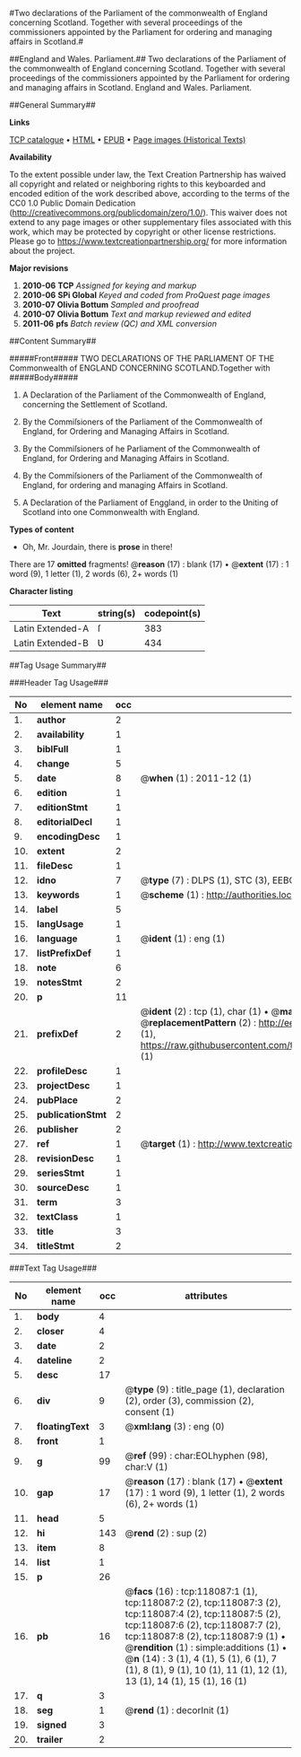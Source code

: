 #Two declarations of the Parliament of the commonwealth of England concerning Scotland. Together with several proceedings of the commissioners appointed by the Parliament for ordering and managing affairs in Scotland.#

##England and Wales. Parliament.##
Two declarations of the Parliament of the commonwealth of England concerning Scotland. Together with several proceedings of the commissioners appointed by the Parliament for ordering and managing affairs in Scotland.
England and Wales. Parliament.

##General Summary##

**Links**

[TCP catalogue](http://www.ota.ox.ac.uk/tcp/)  • 
[HTML](http://tei.it.ox.ac.uk/tcp/Texts-HTML/free/A83/A83536.html)  • 
[EPUB](http://tei.it.ox.ac.uk/tcp/Texts-EPUB/free/A83/A83536.epub) • 
[Page images (Historical Texts)](https://historicaltexts.jisc.ac.uk/eebo-99865836e)

**Availability**

To the extent possible under law, the Text Creation Partnership has waived all copyright and related or neighboring rights to this keyboarded and encoded edition of the work described above, according to the terms of the CC0 1.0 Public Domain Dedication (http://creativecommons.org/publicdomain/zero/1.0/). This waiver does not extend to any page images or other supplementary files associated with this work, which may be protected by copyright or other license restrictions. Please go to https://www.textcreationpartnership.org/ for more information about the project.

**Major revisions**

1. __2010-06__ __TCP__ *Assigned for keying and markup*
1. __2010-06__ __SPi Global__ *Keyed and coded from ProQuest page images*
1. __2010-07__ __Olivia Bottum__ *Sampled and proofread*
1. __2010-07__ __Olivia Bottum__ *Text and markup reviewed and edited*
1. __2011-06__ __pfs__ *Batch review (QC) and XML conversion*

##Content Summary##

#####Front#####
TWO DECLARATIONS OF THE PARLIAMENT OF THE Commonwealth of ENGLAND CONCERNING SCOTLAND.Together with 
#####Body#####

1. A Declaration of the Parliament of the Commonwealth of England, concerning the Settlement of Scotland.

1. By the Commiſsioners of the Parliament of the Commonwealth of England, for Ordering and Managing Affairs in Scotland.

1. By the Commiſsioners of he Parliament of the Commonwealth of England, for Ordering and Managing Affairs in Scotland.

1. By the Commiſsioners of the Parliament of the Commonwealth of England, for ordering and managing Affairs in Scotland.

1. A Declaration of the Parliament of Enggland, in order to the Ʋniting of Scotland into one Commonwealth with England.

**Types of content**

  * Oh, Mr. Jourdain, there is **prose** in there!

There are 17 **omitted** fragments! 
 @__reason__ (17) : blank (17)  •  @__extent__ (17) : 1 word (9), 1 letter (1), 2 words (6), 2+ words (1)

**Character listing**


|Text|string(s)|codepoint(s)|
|---|---|---|
|Latin Extended-A|ſ|383|
|Latin Extended-B|Ʋ|434|

##Tag Usage Summary##

###Header Tag Usage###

|No|element name|occ|attributes|
|---|---|---|---|
|1.|__author__|2||
|2.|__availability__|1||
|3.|__biblFull__|1||
|4.|__change__|5||
|5.|__date__|8| @__when__ (1) : 2011-12 (1)|
|6.|__edition__|1||
|7.|__editionStmt__|1||
|8.|__editorialDecl__|1||
|9.|__encodingDesc__|1||
|10.|__extent__|2||
|11.|__fileDesc__|1||
|12.|__idno__|7| @__type__ (7) : DLPS (1), STC (3), EEBO-CITATION (1), PROQUEST (1), VID (1)|
|13.|__keywords__|1| @__scheme__ (1) : http://authorities.loc.gov/ (1)|
|14.|__label__|5||
|15.|__langUsage__|1||
|16.|__language__|1| @__ident__ (1) : eng (1)|
|17.|__listPrefixDef__|1||
|18.|__note__|6||
|19.|__notesStmt__|2||
|20.|__p__|11||
|21.|__prefixDef__|2| @__ident__ (2) : tcp (1), char (1)  •  @__matchPattern__ (2) : ([0-9\-]+):([0-9IVX]+) (1), (.+) (1)  •  @__replacementPattern__ (2) : http://eebo.chadwyck.com/downloadtiff?vid=$1&page=$2 (1), https://raw.githubusercontent.com/textcreationpartnership/Texts/master/tcpchars.xml#$1 (1)|
|22.|__profileDesc__|1||
|23.|__projectDesc__|1||
|24.|__pubPlace__|2||
|25.|__publicationStmt__|2||
|26.|__publisher__|2||
|27.|__ref__|1| @__target__ (1) : http://www.textcreationpartnership.org/docs/. (1)|
|28.|__revisionDesc__|1||
|29.|__seriesStmt__|1||
|30.|__sourceDesc__|1||
|31.|__term__|3||
|32.|__textClass__|1||
|33.|__title__|3||
|34.|__titleStmt__|2||


###Text Tag Usage###

|No|element name|occ|attributes|
|---|---|---|---|
|1.|__body__|4||
|2.|__closer__|4||
|3.|__date__|2||
|4.|__dateline__|2||
|5.|__desc__|17||
|6.|__div__|9| @__type__ (9) : title_page (1), declaration (2), order (3), commission (2), consent (1)|
|7.|__floatingText__|3| @__xml:lang__ (3) : eng (0)|
|8.|__front__|1||
|9.|__g__|99| @__ref__ (99) : char:EOLhyphen (98), char:V (1)|
|10.|__gap__|17| @__reason__ (17) : blank (17)  •  @__extent__ (17) : 1 word (9), 1 letter (1), 2 words (6), 2+ words (1)|
|11.|__head__|5||
|12.|__hi__|143| @__rend__ (2) : sup (2)|
|13.|__item__|8||
|14.|__list__|1||
|15.|__p__|26||
|16.|__pb__|16| @__facs__ (16) : tcp:118087:1 (1), tcp:118087:2 (2), tcp:118087:3 (2), tcp:118087:4 (2), tcp:118087:5 (2), tcp:118087:6 (2), tcp:118087:7 (2), tcp:118087:8 (2), tcp:118087:9 (1)  •  @__rendition__ (1) : simple:additions (1)  •  @__n__ (14) : 3 (1), 4 (1), 5 (1), 6 (1), 7 (1), 8 (1), 9 (1), 10 (1), 11 (1), 12 (1), 13 (1), 14 (1), 15 (1), 16 (1)|
|17.|__q__|3||
|18.|__seg__|1| @__rend__ (1) : decorInit (1)|
|19.|__signed__|3||
|20.|__trailer__|2||
